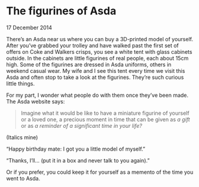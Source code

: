 # The figurines of Asda


17 December 2014

There’s an Asda near us where you can buy a 3D-printed model of yourself. After you’ve grabbed your trolley and have walked past the first set of offers on Coke and Walkers crisps, you see a white tent with glass cabinets outside. In the cabinets are little figurines of real people, each about 15cm high. Some of the figurines are dressed in Asda uniforms, others in weekend casual wear. My wife and I see this tent every time we visit this Asda and often stop to take a look at the figurines. They’re such curious little things.

For my part, I wonder what people do with them once they’ve been made. The Asda website says:

> Imagine what it would be like to have a miniature figurine of yourself or a loved one, a precious moment in time that can be given as *a gift* or as *a reminder of a significant time in your life?*

(Italics mine)

“Happy birthday mate: I got you a little model of myself.”

“Thanks, I’ll… (put it in a box and never talk to you again).”

Or if you prefer, you could keep it for yourself as a memento of the time you went to Asda.